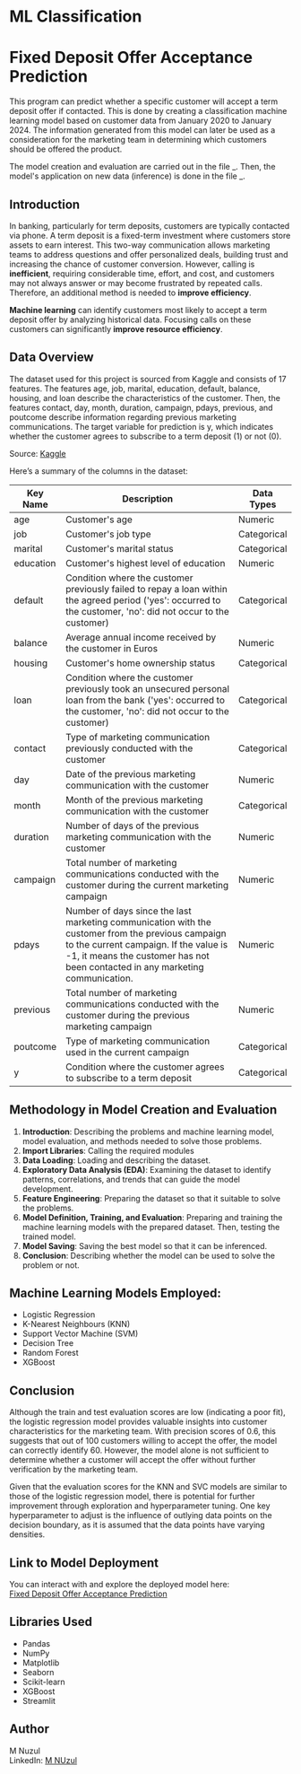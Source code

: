 # **ML Classification**
# **Fixed Deposit Offer Acceptance Prediction**

This program can predict whether a specific customer will accept a term deposit offer if contacted. This is done by creating a classification machine learning model based on customer data from January 2020 to January 2024. The information generated from this model can later be used as a consideration for the marketing team in determining which customers should be offered the product.

The model creation and evaluation are carried out in the file _. Then, the model's application on new data (inference) is done in the file _.


## **Introduction**

In banking, particularly for term deposits, customers are typically contacted via phone. A term deposit is a fixed-term investment where customers store assets to earn interest. This two-way communication allows marketing teams to address questions and offer personalized deals, building trust and increasing the chance of customer conversion. However, calling is **inefficient**, requiring considerable time, effort, and cost, and customers may not always answer or may become frustrated by repeated calls. Therefore, an additional method is needed to **improve efficiency**.

**Machine learning** can identify customers most likely to accept a term deposit offer by analyzing historical data. Focusing calls on these customers can significantly **improve resource efficiency**.

## **Data Overview**

The dataset used for this project is sourced from Kaggle and consists of 17 features. The features age, job, marital, education, default, balance, housing, and loan describe the characteristics of the customer. Then, the features contact, day, month, duration, campaign, pdays, previous, and poutcome describe information regarding previous marketing communications. The target variable for prediction is y, which indicates whether the customer agrees to subscribe to a term deposit (1) or not (0).

Source: [Kaggle](https://www.kaggle.com/datasets/psvishnu/bank-direct-marketing)


Here’s a summary of the columns in the dataset:

| Key Name  | Description | Data Types |
|-----------|-------------|------------|
| age       | Customer's age | Numeric |
| job       | Customer's job type | Categorical |
| marital   | Customer's marital status | Categorical |
| education | Customer's highest level of education | Numeric |
| default   | Condition where the customer previously failed to repay a loan within the agreed period ('yes': occurred to the customer, 'no': did not occur to the customer) | Categorical |
| balance   | Average annual income received by the customer in Euros | Numeric |
| housing   | Customer's home ownership status | Categorical |
| loan      | Condition where the customer previously took an unsecured personal loan from the bank ('yes': occurred to the customer, 'no': did not occur to the customer) | Categorical |
| contact   | Type of marketing communication previously conducted with the customer | Categorical |
| day       | Date of the previous marketing communication with the customer | Numeric |
| month     | Month of the previous marketing communication with the customer | Categorical |
| duration  | Number of days of the previous marketing communication with the customer | Numeric |
| campaign  | Total number of marketing communications conducted with the customer during the current marketing campaign | Numeric |
| pdays     | Number of days since the last marketing communication with the customer from the previous campaign to the current campaign. If the value is -1, it means the customer has not been contacted in any marketing communication. | Numeric |
| previous  | Total number of marketing communications conducted with the customer during the previous marketing campaign | Numeric |
| poutcome  | Type of marketing communication used in the current campaign | Categorical |
| y         | Condition where the customer agrees to subscribe to a term deposit | Categorical |


## **Methodology in Model Creation and Evaluation**

1.	**Introduction**: Describing the problems and machine learning model, model evaluation, and methods needed to solve those problems.
2.	**Import Libraries**: Calling the required modules
3.	**Data Loading**: Loading and describing the dataset.
4.	**Exploratory Data Analysis (EDA)**: Examining the dataset to identify patterns, correlations, and trends that can guide the model development.
5.	**Feature Engineering**: Preparing the dataset so that it suitable to solve the problems.
6.	**Model Definition, Training, and Evaluation**: Preparing and training the machine learning models with the prepared dataset. Then, testing the trained model.
7.	**Model Saving**: Saving the best model so that it can be inferenced.
8.	**Conclusion**: Describing whether the model can be used to solve the problem or not.


## **Machine Learning Models Employed:**

- Logistic Regression
- K-Nearest Neighbours (KNN)
- Support Vector Machine (SVM)
- Decision Tree
- Random Forest
- XGBoost

## **Conclusion**

Although the train and test evaluation scores are low (indicating a poor fit), the logistic regression model provides valuable insights into customer characteristics for the marketing team. With precision scores of 0.6, this suggests that out of 100 customers willing to accept the offer, the model can correctly identify 60. However, the model alone is not sufficient to determine whether a customer will accept the offer without further verification by the marketing team.

Given that the evaluation scores for the KNN and SVC models are similar to those of the logistic regression model, there is potential for further improvement through exploration and hyperparameter tuning. One key hyperparameter to adjust is the influence of outlying data points on the decision boundary, as it is assumed that the data points have varying densities.


## **Link to Model Deployment**

You can interact with and explore the deployed model here:  
[Fixed Deposit Offer Acceptance Prediction](https://huggingface.co/spaces/mnuzulbandung/aaaa)

## **Libraries Used**

- Pandas
- NumPy
- Matplotlib
- Seaborn
- Scikit-learn
- XGBoost
- Streamlit

## **Author**

M Nuzul  
LinkedIn: [M NUzul](https://www.linkedin.com/in/m-nuzul/)
